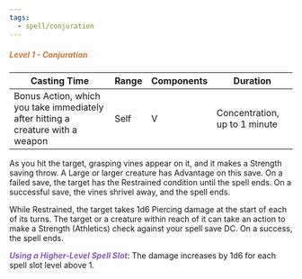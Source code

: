 ```yaml
---
tags:
  - spell/conjuration
---
```

##### *<span style="color:rgb(203, 123, 55)">Level 1 - Conjuration</span>*

|Casting Time|Range|Components|Duration|
|---|---|---|---|
|Bonus Action, which you take immediately after hitting a creature with a weapon|Self|V|Concentration, up to 1 minute|
As you hit the target, grasping vines appear on it, and it makes a Strength saving throw. A Large or larger creature has Advantage on this save. On a failed save, the target has the Restrained condition until the spell ends. On a successful save, the vines shrivel away, and the spell ends. 

While Restrained, the target takes 1d6 Piercing damage at the start of each of its turns. The target or a creature within reach of it can take an action to make a Strength (Athletics) check against your spell save DC. On a success, the spell ends. 

***<span style="color:rgb(134, 93, 187)">Using a Higher-Level Spell Slot</span>***: The damage increases by 1d6 for each spell slot level above 1.